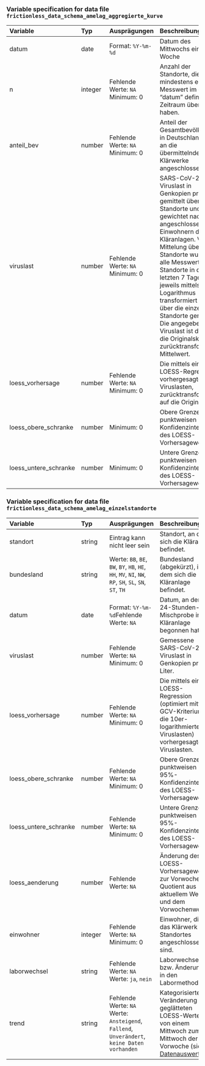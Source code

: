 ### Variable specification for data file `frictionless_data_schema_amelag_aggregierte_kurve`

| Variable              | Typ     | Ausprägungen                       | Beschreibung                                                                                                                                                                                                                                                                                                                                                                                                                |
|:----------------------|:--------|:-----------------------------------|:----------------------------------------------------------------------------------------------------------------------------------------------------------------------------------------------------------------------------------------------------------------------------------------------------------------------------------------------------------------------------------------------------------------------------|
| datum                 | date    | Format: `%Y-%m-%d`                 | Datum des Mittwochs einer Woche                                                                                                                                                                                                                                                                                                                                                                                             |
| n                     | integer | Fehlende Werte: `NA`<br>Minimum: 0 | Anzahl der Standorte, die mindestens einen Messwert im durch “datum” definierten Zeitraum übermittelt haben.                                                                                                                                                                                                                                                                                                                |
| anteil_bev            | number  | Fehlende Werte: `NA`<br>Minimum: 0 | Anteil der Gesamtbevölkerung in Deutschland, der an die übermittelnden Klärwerke angeschlossen ist.                                                                                                                                                                                                                                                                                                                         |
| viruslast             | number  | Fehlende Werte: `NA`<br>Minimum: 0 | SARS-CoV-2-Viruslast in Genkopien pro Liter gemittelt über alle Standorte und gewichtet nach angeschlossenen Einwohnern der Kläranlagen. Vor der Mittelung über die Standorte wurden alle Messwerte der Standorte in den letzten 7 Tagen jeweils mittels 10er-Logarithmus transformiert und über die einzelnen Standorte gemittelt. Die angegebene Viruslast ist der auf die Originalskala zurücktransformierte Mittelwert. |
| loess_vorhersage      | number  | Fehlende Werte: `NA`<br>Minimum: 0 | Die mittels einer LOESS-Regression vorhergesagten Viruslasten, zurücktransformiert auf die Originalskala.                                                                                                                                                                                                                                                                                                                   |
| loess_obere_schranke  | number  | Minimum: 0                         | Obere Grenze des punktweisen 95%-Konfidenzintervalls des LOESS-Vorhersagewerts.                                                                                                                                                                                                                                                                                                                                             |
| loess_untere_schranke | number  | Minimum: 0                         | Untere Grenze des punktweisen 95%-Konfidenzintervalls des LOESS-Vorhersagewerts.                                                                                                                                                                                                                                                                                                                                            |


### Variable specification for data file `frictionless_data_schema_amelag_einzelstandorte`

| Variable              | Typ     | Ausprägungen                                                                                          | Beschreibung                                                                                                                                                                                                                                     |
|:----------------------|:--------|:------------------------------------------------------------------------------------------------------|:-------------------------------------------------------------------------------------------------------------------------------------------------------------------------------------------------------------------------------------------------|
| standort              | string  | Eintrag kann nicht leer sein                                                                          | Standort, an dem sich die Kläranlage befindet.                                                                                                                                                                                                   |
| bundesland            | string  | Werte: `BB`, `BE`, `BW`, `BY`, `HB`, `HE`, `HH`, `MV`, `NI`, `NW`, `RP`, `SH`, `SL`, `SN`, `ST`, `TH` | Bundesland (abgekürzt), in dem sich die Kläranlage befindet.                                                                                                                                                                                     |
| datum                 | date    | Format: `%Y-%m-%d`Fehlende Werte: `NA`<br>                                                            | Datum, an dem die 24-Stunden-Mischprobe in der Kläranlage begonnen hat.                                                                                                                                                                          |
| viruslast             | number  | Fehlende Werte: `NA`<br>Minimum: 0                                                                    | Gemessene SARS-CoV-2-Viruslast in Genkopien pro Liter.                                                                                                                                                                                           |
| loess_vorhersage      | number  | Fehlende Werte: `NA`<br>Minimum: 0                                                                    | Die mittels einer LOESS-Regression (optimiert mittels GCV-Kriterium für die 10er-logarithmierten Viruslasten) vorhergesagten Viruslasten.                                                                                                        |
| loess_obere_schranke  | number  | Fehlende Werte: `NA`<br>Minimum: 0                                                                    | Obere Grenze des punktweisen 95%-Konfidenzintervalls des LOESS-Vorhersagewerts.                                                                                                                                                                  |
| loess_untere_schranke | number  | Fehlende Werte: `NA`<br>Minimum: 0                                                                    | Untere Grenze des punktweisen 95%-Konfidenzintervalls des LOESS-Vorhersagewerts.                                                                                                                                                                 |
| loess_aenderung       | number  | Fehlende Werte: `NA`<br>                                                                              | Änderung des LOESS-Vorhersagewerts zur Vorwoche, d.h. Quotient aus aktuellem Wert und dem Vorwochenwert.                                                                                                                                         |
| einwohner             | integer | Fehlende Werte: `NA`<br>Minimum: 0                                                                    | Einwohner, die an das Klärwerk des Standortes angeschlossen sind.                                                                                                                                                                                |
| laborwechsel          | string  | Fehlende Werte: `NA`<br>Werte: `ja`, `nein`                                                           | Laborwechsel bzw. Änderungen in den Labormethoden.                                                                                                                                                                                               |
| trend                 | string  | Fehlende Werte: `NA`<br>Werte: `Ansteigend`, `Fallend`, `Unverändert`, `keine Daten vorhanden`        | Kategorisierte Veränderung des geglätteten LOESS-Wertes von einem Mittwoch zum Mittwoch der Vorwoche (siehe [Datenauswertung](https://github.com/robert-koch-institut/Abwassersurveillance_AMELAG/tree/main?tab=readme-ov-file#Datenauswertung)) |


